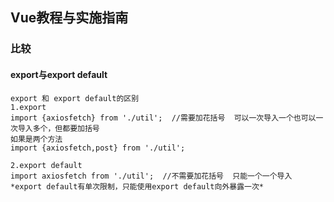 ## Vue教程与实施指南

### 比较

#### export与export default

```
export 和 export default的区别
1.export
import {axiosfetch} from './util';  //需要加花括号  可以一次导入一个也可以一次导入多个，但都要加括号
如果是两个方法
import {axiosfetch,post} from './util'; 

2.export default 
import axiosfetch from './util';  //不需要加花括号  只能一个一个导入
*export default有单次限制，只能使用export default向外暴露一次*
```

